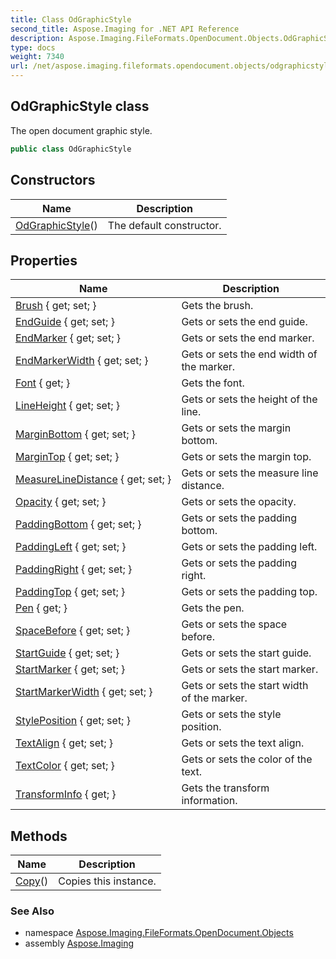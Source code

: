```yaml
---
title: Class OdGraphicStyle
second_title: Aspose.Imaging for .NET API Reference
description: Aspose.Imaging.FileFormats.OpenDocument.Objects.OdGraphicStyle class. The open document graphic style
type: docs
weight: 7340
url: /net/aspose.imaging.fileformats.opendocument.objects/odgraphicstyle/
---
```

## OdGraphicStyle class

The open document graphic style.

```csharp
public class OdGraphicStyle
```

## Constructors

| Name | Description |
| --- | --- |
| [OdGraphicStyle](odgraphicstyle/)() | The default constructor. |

## Properties

| Name | Description |
| --- | --- |
| [Brush](../../aspose.imaging.fileformats.opendocument.objects/odgraphicstyle/brush/) { get; set; } | Gets the brush. |
| [EndGuide](../../aspose.imaging.fileformats.opendocument.objects/odgraphicstyle/endguide/) { get; set; } | Gets or sets the end guide. |
| [EndMarker](../../aspose.imaging.fileformats.opendocument.objects/odgraphicstyle/endmarker/) { get; set; } | Gets or sets the end marker. |
| [EndMarkerWidth](../../aspose.imaging.fileformats.opendocument.objects/odgraphicstyle/endmarkerwidth/) { get; set; } | Gets or sets the end width of the marker. |
| [Font](../../aspose.imaging.fileformats.opendocument.objects/odgraphicstyle/font/) { get; } | Gets the font. |
| [LineHeight](../../aspose.imaging.fileformats.opendocument.objects/odgraphicstyle/lineheight/) { get; set; } | Gets or sets the height of the line. |
| [MarginBottom](../../aspose.imaging.fileformats.opendocument.objects/odgraphicstyle/marginbottom/) { get; set; } | Gets or sets the margin bottom. |
| [MarginTop](../../aspose.imaging.fileformats.opendocument.objects/odgraphicstyle/margintop/) { get; set; } | Gets or sets the margin top. |
| [MeasureLineDistance](../../aspose.imaging.fileformats.opendocument.objects/odgraphicstyle/measurelinedistance/) { get; set; } | Gets or sets the measure line distance. |
| [Opacity](../../aspose.imaging.fileformats.opendocument.objects/odgraphicstyle/opacity/) { get; set; } | Gets or sets the opacity. |
| [PaddingBottom](../../aspose.imaging.fileformats.opendocument.objects/odgraphicstyle/paddingbottom/) { get; set; } | Gets or sets the padding bottom. |
| [PaddingLeft](../../aspose.imaging.fileformats.opendocument.objects/odgraphicstyle/paddingleft/) { get; set; } | Gets or sets the padding left. |
| [PaddingRight](../../aspose.imaging.fileformats.opendocument.objects/odgraphicstyle/paddingright/) { get; set; } | Gets or sets the padding right. |
| [PaddingTop](../../aspose.imaging.fileformats.opendocument.objects/odgraphicstyle/paddingtop/) { get; set; } | Gets or sets the padding top. |
| [Pen](../../aspose.imaging.fileformats.opendocument.objects/odgraphicstyle/pen/) { get; } | Gets the pen. |
| [SpaceBefore](../../aspose.imaging.fileformats.opendocument.objects/odgraphicstyle/spacebefore/) { get; set; } | Gets or sets the space before. |
| [StartGuide](../../aspose.imaging.fileformats.opendocument.objects/odgraphicstyle/startguide/) { get; set; } | Gets or sets the start guide. |
| [StartMarker](../../aspose.imaging.fileformats.opendocument.objects/odgraphicstyle/startmarker/) { get; set; } | Gets or sets the start marker. |
| [StartMarkerWidth](../../aspose.imaging.fileformats.opendocument.objects/odgraphicstyle/startmarkerwidth/) { get; set; } | Gets or sets the start width of the marker. |
| [StylePosition](../../aspose.imaging.fileformats.opendocument.objects/odgraphicstyle/styleposition/) { get; set; } | Gets or sets the style position. |
| [TextAlign](../../aspose.imaging.fileformats.opendocument.objects/odgraphicstyle/textalign/) { get; set; } | Gets or sets the text align. |
| [TextColor](../../aspose.imaging.fileformats.opendocument.objects/odgraphicstyle/textcolor/) { get; set; } | Gets or sets the color of the text. |
| [TransformInfo](../../aspose.imaging.fileformats.opendocument.objects/odgraphicstyle/transforminfo/) { get; } | Gets the transform information. |

## Methods

| Name | Description |
| --- | --- |
| [Copy](../../aspose.imaging.fileformats.opendocument.objects/odgraphicstyle/copy/)() | Copies this instance. |

### See Also

* namespace [Aspose.Imaging.FileFormats.OpenDocument.Objects](../../aspose.imaging.fileformats.opendocument.objects/)
* assembly [Aspose.Imaging](../../)


